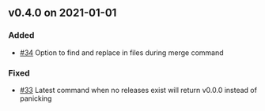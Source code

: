 ## v0.4.0 on 2021-01-01
### Added
* [#34](https://github.com/miniscruff/changie/issues/34) Option to find and replace in files during merge command
### Fixed
* [#33](https://github.com/miniscruff/changie/issues/33) Latest command when no releases exist will return v0.0.0 instead of panicking
